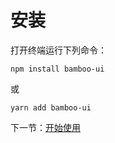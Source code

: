 # 安装

打开终端运行下列命令：

```
npm install bamboo-ui
```

或

```
yarn add bamboo-ui
```

下一节：[开始使用](/doc/get-started)